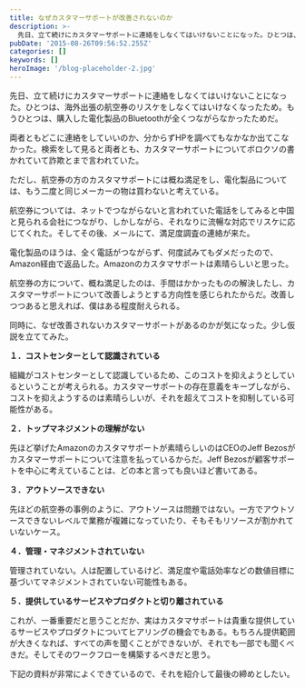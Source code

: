 ```yaml
---
title: なぜカスタマーサポートが改善されないのか
description: >-
  先日、立て続けにカスタマーサポートに連絡をしなくてはいけないことになった。ひとつは、海外出張の航空券のリスケをしなくてはいけなくなったため。もうひとつは、購入した電化製品のBluetoothが全くつながらなかったためだ。
pubDate: '2015-08-26T09:56:52.255Z'
categories: []
keywords: []
heroImage: '/blog-placeholder-2.jpg'
---
```


先日、立て続けにカスタマーサポートに連絡をしなくてはいけないことになった。ひとつは、海外出張の航空券のリスケをしなくてはいけなくなったため。もうひとつは、購入した電化製品のBluetoothが全くつながらなかったためだ。

両者ともどこに連絡をしていいのか、分からずHPを調べてもなかなか出てこなかった。検索をして見ると両者とも、カスタマーサポートについてボロクソの書かれていて詐欺とまで言われていた。

ただし、航空券の方のカスタマサポートには概ね満足をし、電化製品については、もう二度と同じメーカーの物は買わないと考えている。

航空券については、ネットでつながらないと言われていた電話をしてみると中国と見られる会社につながり、しかしながら、それなりに流暢な対応でリスケに応じてくれた。そしてその後、メールにて、満足度調査の連絡が来た。

電化製品のほうは、全く電話がつながらず、何度試みてもダメだったので、Amazon経由で返品した。Amazonのカスタマサポートは素晴らしいと思った。

航空券の方について、概ね満足したのは、手間はかかったものの解決したし、カスタマーサポートについて改善しようとする方向性を感じられたからだ。改善しつつあると思えれば、僕はある程度耐えられる。

同時に、なぜ改善されないカスタマーサポートがあるのかが気になった。少し仮説を立ててみた。

**１．コストセンターとして認識されている**

組織がコストセンターとして認識しているため、このコストを抑えようとしているということが考えられる。カスタマーサポートの存在意義をキープしながら、コストを抑えようするのは素晴らしいが、それを超えてコストを抑制している可能性がある。

**２．トップマネジメントの理解がない**

先ほど挙げたAmazonのカスタマサポートが素晴らしいのはCEOのJeff Bezosがカスタマーサポートについて注意を払っているからだ。Jeff Bezosが顧客サポートを中心に考えていることは、どの本と言っても良いほど書いてある。

**３．アウトソースできない**

先ほどの航空券の事例のように、アウトソースは問題ではない。一方でアウトソースできないレベルで業務が複雑になっていたり、そもそもリソースが割かれていないケース。

**４．管理・マネジメントされていない**

管理されていない。人は配置しているけど、満足度や電話効率などの数値目標に基づいてマネジメントされていない可能性もある。

**５．提供しているサービスやプロダクトと切り離されている**

これが、一番重要だと思うことだか、実はカスタマサポートは貴重な提供しているサービスやプロダクトについてヒアリングの機会でもある。もちろん提供範囲が大きくなれば、すべての声を聞くことができないが、それでも一部でも聞くべきだ。そしてそのワークフローを構築するべきだと思う。

下記の資料が非常によくできているので、それを紹介して最後の締めとしたい。